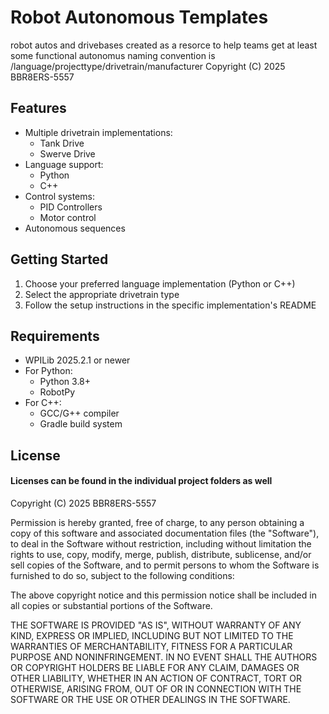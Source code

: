 # Robot Autonomous Templates
robot autos and drivebases created as a resorce to help teams get at least some functional autonomus
naming convention is /language/projecttype/drivetrain/manufacturer
Copyright (C) 2025 BBR8ERS-5557


## Features

- Multiple drivetrain implementations:
  - Tank Drive
  - Swerve Drive
- Language support:
  - Python
  - C++
- Control systems:
  - PID Controllers
  - Motor control
- Autonomous sequences

## Getting Started

1. Choose your preferred language implementation (Python or C++)
2. Select the appropriate drivetrain type
3. Follow the setup instructions in the specific implementation's README

## Requirements

- WPILib 2025.2.1 or newer
- For Python:
  - Python 3.8+
  - RobotPy
- For C++:
  - GCC/G++ compiler
  - Gradle build system

## License
#### Licenses can be found in the individual project folders as well

Copyright (C) 2025 BBR8ERS-5557

Permission is hereby granted, free of charge, to any person obtaining a copy of this software and associated documentation files (the "Software"), to deal in the Software without restriction, including without limitation the rights to use, copy, modify, merge, publish, distribute, sublicense, and/or sell copies of the Software, and to permit persons to whom the Software is furnished to do so, subject to the following conditions:

The above copyright notice and this permission notice shall be included in all copies or substantial portions of the Software.

THE SOFTWARE IS PROVIDED "AS IS", WITHOUT WARRANTY OF ANY KIND, EXPRESS OR IMPLIED, INCLUDING BUT NOT LIMITED TO THE WARRANTIES OF MERCHANTABILITY, FITNESS FOR A PARTICULAR PURPOSE AND NONINFRINGEMENT. IN NO EVENT SHALL THE AUTHORS OR COPYRIGHT HOLDERS BE LIABLE FOR ANY CLAIM, DAMAGES OR OTHER LIABILITY, WHETHER IN AN ACTION OF CONTRACT, TORT OR OTHERWISE, ARISING FROM, OUT OF OR IN CONNECTION WITH THE SOFTWARE OR THE USE OR OTHER DEALINGS IN THE SOFTWARE.